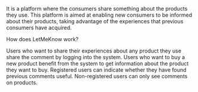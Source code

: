 

It is a platform where the consumers share something about the products they use. This platform is aimed at enabling
new consumers to be informed about their products, taking advantage of the experiences that previous consumers have
acquired.

How does LetMeKnow work?

Users who want to share their experiences about any product they use share the comment by logging into the system.
Users who want to buy a new product benefit from the system to get information about the product they want to buy.
Registered users can indicate whether they have found previous comments useful.
Non-registered users can only see comments on products.